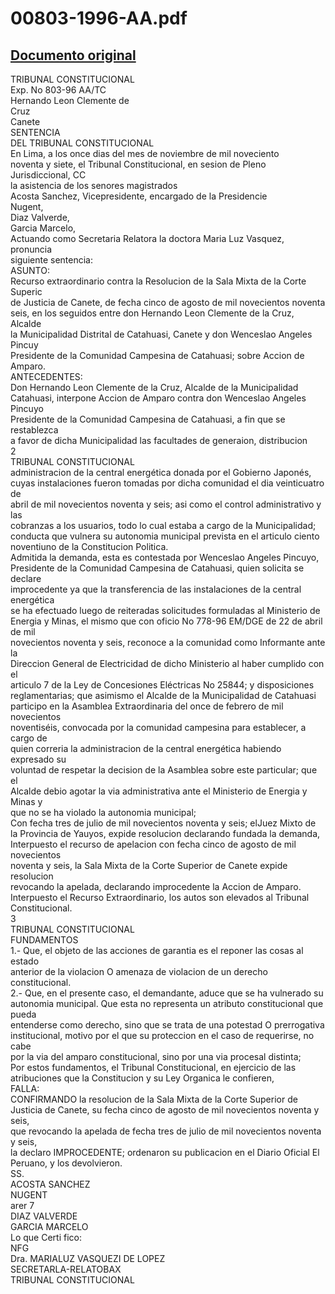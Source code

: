 
00803-1996-AA.pdf
=================
  
[Documento original](https://tc.gob.pe/jurisprudencia/1997/00803-1996-AA.pdf)  
---  
TRIBUNAL CONSTITUCIONAL  
Exp. No 803-96 AA/TC  
Hernando Leon Clemente de  
Cruz  
Canete  
SENTENCIA  
DEL TRIBUNAL CONSTITUCIONAL  
En Lima, a los once dias del mes de noviembre de mil noveciento  
noventa y siete, el Tribunal Constitucional, en sesion de Pleno Jurisdiccional, CC  
la asistencia de los senores magistrados  
Acosta Sanchez, Vicepresidente, encargado de la Presidencie  
Nugent,  
Diaz Valverde,  
Garcia Marcelo,  
Actuando como Secretaria Relatora la doctora Maria Luz Vasquez, pronuncia  
siguiente sentencia:  
ASUNTO:  
Recurso extraordinario contra la Resolucion de la Sala Mixta de la Corte Superic  
de Justicia de Canete, de fecha cinco de agosto de mil novecientos noventa  
seis, en los seguidos entre don Hernando Leon Clemente de la Cruz, Alcalde  
la Municipalidad Distrital de Catahuasi, Canete y don Wenceslao Angeles Pincuy  
Presidente de la Comunidad Campesina de Catahuasi; sobre Accion de Amparo.  
ANTECEDENTES:  
Don Hernando Leon Clemente de la Cruz, Alcalde de la Municipalidad  
Catahuasi, interpone Accion de Amparo contra don Wenceslao Angeles Pincuyo  
Presidente de la Comunidad Campesina de Catahuasi, a fin que se restablezca  
a favor de dicha Municipalidad las facultades de generaion, distribucion  
2  
TRIBUNAL CONSTITUCIONAL  
administracion de la central energética donada por el Gobierno Japonés,  
cuyas instalaciones fueron tomadas por dicha comunidad el dia veinticuatro de  
abril de mil novecientos noventa y seis; asi como el control administrativo y las  
cobranzas a los usuarios, todo lo cual estaba a cargo de la Municipalidad;  
conducta que vulnera su autonomia municipal prevista en el articulo ciento  
noventiuno de la Constitucion Politica.  
Admitida la demanda, esta es contestada por Wenceslao Angeles Pincuyo,  
Presidente de la Comunidad Campesina de Catahuasi, quien solicita se declare  
improcedente ya que la transferencia de las instalaciones de la central energética  
se ha efectuado luego de reiteradas solicitudes formuladas al Ministerio de  
Energia y Minas, el mismo que con oficio No 778-96 EM/DGE de 22 de abril de mil  
novecientos noventa y seis, reconoce a la comunidad como Informante ante la  
Direccion General de Electricidad de dicho Ministerio al haber cumplido con el  
articulo 7 de la Ley de Concesiones Eléctricas No 25844; y disposiciones  
reglamentarias; que asimismo el Alcalde de la Municipalidad de Catahuasi  
participo en la Asamblea Extraordinaria del once de febrero de mil novecientos  
noventiséis, convocada por la comunidad campesina para establecer, a cargo de  
quien correria la administracion de la central energética habiendo expresado su  
voluntad de respetar la decision de la Asamblea sobre este particular; que el  
Alcalde debio agotar la via administrativa ante el Ministerio de Energia y Minas y  
que no se ha violado la autonomia municipal;  
Con fecha tres de julio de mil novecientos noventa y seis; elJuez Mixto de  
la Provincia de Yauyos, expide resolucion declarando fundada la demanda,  
Interpuesto el recurso de apelacion con fecha cinco de agosto de mil novecientos  
noventa y seis, la Sala Mixta de la Corte Superior de Canete expide resolucion  
revocando la apelada, declarando improcedente la Accion de Amparo.  
Interpuesto el Recurso Extraordinario, los autos son elevados al Tribunal  
Constitucional.  
3  
TRIBUNAL CONSTITUCIONAL  
FUNDAMENTOS  
1.- Que, el objeto de las acciones de garantia es el reponer las cosas al estado  
anterior de la violacion O amenaza de violacion de un derecho constitucional.  
2.- Que, en el presente caso, el demandante, aduce que se ha vulnerado su  
autonomia municipal. Que esta no representa un atributo constitucional que pueda  
entenderse como derecho, sino que se trata de una potestad O prerrogativa  
institucional, motivo por el que su proteccion en el caso de requerirse, no cabe  
por la via del amparo constitucional, sino por una via procesal distinta;  
Por estos fundamentos, el Tribunal Constitucional, en ejercicio de las  
atribuciones que la Constitucion y su Ley Organica le confieren,  
FALLA:  
CONFIRMANDO la resolucion de la Sala Mixta de la Corte Superior de  
Justicia de Canete, su fecha cinco de agosto de mil novecientos noventa y seis,  
que revocando la apelada de fecha tres de julio de mil novecientos noventa y seis,  
la declaro IMPROCEDENTE; ordenaron su publicacion en el Diario Oficial El  
Peruano, y los devolvieron.  
SS.  
ACOSTA SANCHEZ  
NUGENT  
arer 7  
DIAZ VALVERDE  
GARCIA MARCELO  
Lo que Certi fico:  
NFG  
Dra. MARIALUZ VASQUEZI DE LOPEZ  
SECRETARLA-RELATOBAX  
TRIBUNAL CONSTITUCIONAL